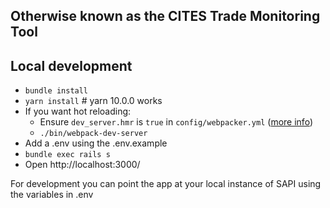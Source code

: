 ## Otherwise known as the CITES Trade Monitoring Tool

## Local development

* `bundle install`
* `yarn install` # yarn 10.0.0 works
* If you want hot reloading:
  * Ensure `dev_server.hmr` is `true` in `config/webpacker.yml` ([more info](https://github.com/rails/webpacker/blob/master/docs/webpack-dev-server.md#hot-module-replacement))
  * `./bin/webpack-dev-server`
* Add a .env using the .env.example
* `bundle exec rails s`
* Open http://localhost:3000/

For development you can point the app at your local instance of SAPI using the variables in .env
